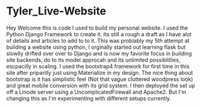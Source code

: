# Tyler_Live-Website

Hey Welcome this is code I used to build my personal website. I used the Python Django Framework to create it. Its still a rough a draft 
as I have alot of details and articles to add to to it. This was problably my 5th attempt at building a website using python, I orginally 
started out learning flask but slowlly drifted over over to Django and is now my favorite focus in building site backends, do to its model 
approcah and its unlimited possiblitlies, escpacilly in scaling. I used the bootstrap4 framework for first time in this site after 
priparilly just using Materialize in my design. The nice thing about bootstrap is it has simplistic feel (Not that vague cluttered 
woodpress look) and great mobile conversion with its grid system. I then deployed the set up off a Linode server using a 
UncomplicatedFirewall and Apache2. But I'm changing this as I'm experimenting with different setups currently.
